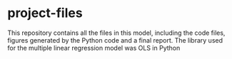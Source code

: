 # project-files
This repository contains all the files in this model, including the code files, figures generated by the Python code and a final report.
The library used for the multiple linear regression model was OLS in Python 
